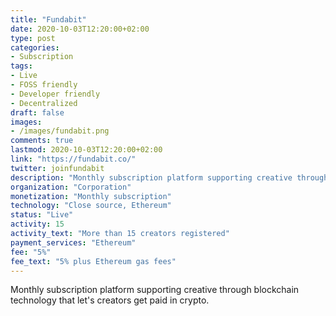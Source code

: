 ```yaml
---
title: "Fundabit"
date: 2020-10-03T12:20:00+02:00
type: post
categories:
- Subscription
tags:
- Live
- FOSS friendly
- Developer friendly
- Decentralized
draft: false
images:
- /images/fundabit.png
comments: true
lastmod: 2020-10-03T12:20:00+02:00
link: "https://fundabit.co/"
twitter: joinfundabit
description: "Monthly subscription platform supporting creative through blockchain technology that let's creators get paid in crypto."
organization: "Corporation"
monetization: "Monthly subscription"
technology: "Close source, Ethereum"
status: "Live"
activity: 15
activity_text: "More than 15 creators registered"
payment_services: "Ethereum"
fee: "5%"
fee_text: "5% plus Ethereum gas fees"
---
```


Monthly subscription platform supporting creative through blockchain technology that let's creators get paid in crypto.<!--more-->

